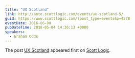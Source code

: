 ```yaml
---
title: "UX Scotland"
link: http://ante.scottlogic.com/events/ux-scotland-5/
guid: https://www.scottlogic.com/?post_type=events&p=4578
eventDate: 2016-06-08
pubDateTime: 2018-05-04 14:36:13 +0000
speakers:
  - Graham Odds
---
```


<p>The post <a rel="nofollow" href="http://ante.scottlogic.com/events/ux-scotland-5/">UX Scotland</a> appeared first on <a rel="nofollow" href="http://ante.scottlogic.com">Scott Logic</a>.</p>